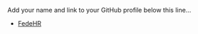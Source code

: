 Add your name and link to your GitHub profile below this line...
* [FedeHR](https://github.com/FedeHR)
